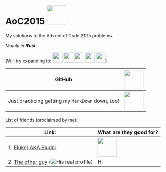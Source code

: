 # AoC2015 <img src="https://rustacean.net/assets/rustacean-flat-happy.png" width="60" height="auto">


My solutions to the Advent of Code 2015 problems.

*Mainly in **Rust**.*
<img src="https://upload.wikimedia.org/wikipedia/commons/thumb/d/d5/Rust_programming_language_black_logo.svg/1024px-Rust_programming_language_black_logo.svg.png" height="15" width="auto">

(Will try expanding to: 
<img src="https://upload.wikimedia.org/wikipedia/commons/thumb/1/1c/Haskell-Logo.svg/1280px-Haskell-Logo.svg.png" height="30" width="auto">
<img src="https://upload.wikimedia.org/wikipedia/commons/thumb/4/4c/Typescript_logo_2020.svg/1200px-Typescript_logo_2020.svg.png" height="30" width="auto">
<img src="https://p7.hiclipart.com/preview/762/331/665/go-programming-language-computer-programming-programmer-programming-language.jpg" height="30" width="auto">
<img src="https://upload.wikimedia.org/wikipedia/commons/thumb/1/18/ISO_C%2B%2B_Logo.svg/306px-ISO_C%2B%2B_Logo.svg.png" height="30" width="auto">
<img src="http://www.pngmart.com/files/7/Python-PNG-File.png" height="30" width="auto">)

| GitHub | <img src="https://github.githubassets.com/images/modules/logos_page/Octocat.png" height="60" width="auto"> |
| --- | --- |
| Just practicing getting my `MarkDown` down, too! | <img src="https://cdn0.iconfinder.com/data/icons/octicons/1024/markdown-512.png" height="60" width="auto"> |

List of friends (proclaimed by me):

| Link: | What are they good for? |
| --- | --- |
| 1. [Elukej AKA Bludni](https://github.com/Bludni) | <img src="https://seeklogo.com/images/D/dota-2-logo-A8CAC9B4C9-seeklogo.com.png" height="60" width="auto"> |
| 2. [The other guy](https://github.com/sheepy9) (![His real profile](https://github.com/arijanamigh)) | Hi |
